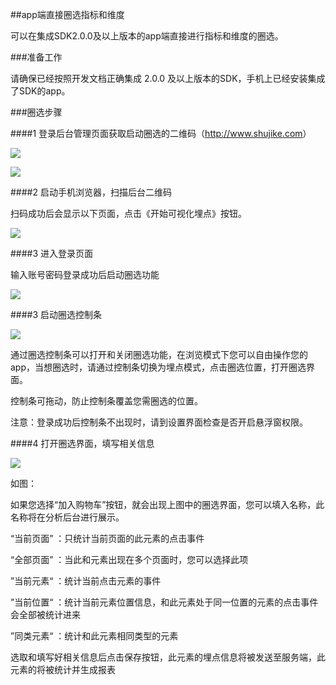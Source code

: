 ##app端直接圈选指标和维度

可以在集成SDK2.0.0及以上版本的app端直接进行指标和维度的圈选。

###准备工作

请确保已经按照开发文档正确集成 2.0.0 及以上版本的SDK，手机上已经安装集成了SDK的app。


###圈选步骤

####1 登录后台管理页面获取启动圈选的二维码（<http://www.shujike.com>）

![](http://www.shujike.com/docsimg/android_sdk_mark1.png)

![](http://www.shujike.com/docsimg/android_sdk_mark2.png)

####2 启动手机浏览器，扫描后台二维码

扫码成功后会显示以下页面，点击《开始可视化埋点》按钮。

![](http://www.shujike.com/docsimg/android_sdk_h5.png)

####3 进入登录页面

输入账号密码登录成功后启动圈选功能

![](http://www.shujike.com/docsimg/android_sdk_login.png)

####3 启动圈选控制条

![](http://www.shujike.com/docsimg/android_sdk_controller.png)

通过圈选控制条可以打开和关闭圈选功能，在浏览模式下您可以自由操作您的app，当想圈选时，请通过控制条切换为埋点模式，点击圈选位置，打开圈选界面。

控制条可拖动，防止控制条覆盖您需圈选的位置。

注意：登录成功后控制条不出现时，请到设置界面检查是否开启悬浮窗权限。


####4 打开圈选界面，填写相关信息

![](http://www.shujike.com/docsimg/android_sdk_mark_view.png)

如图：

如果您选择“加入购物车”按钮，就会出现上图中的圈选界面，您可以填入名称，此名称将在分析后台进行展示。

“当前页面” ：只统计当前页面的此元素的点击事件

“全部页面” ：当此和元素出现在多个页面时，您可以选择此项

”当前元素“ ：统计当前点击元素的事件

”当前位置“ ：统计当前元素位置信息，和此元素处于同一位置的元素的点击事件会全部被统计进来

”同类元素“ ：统计和此元素相同类型的元素

选取和填写好相关信息后点击保存按钮，此元素的埋点信息将被发送至服务端，此元素的将被统计并生成报表
